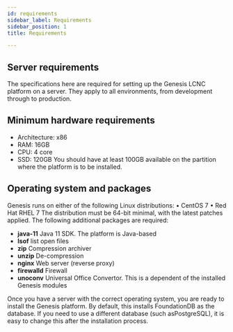 ```yaml
---
id: requirements
sidebar_label: Requirements
sidebar_position: 1
title: Requirements

---
```

## Server requirements

The specifications here are required for setting up the Genesis LCNC platform on a server. They apply to all environments, from development through to production.

## Minimum hardware requirements

* Architecture: x86
* RAM: 16GB
* CPU: 4 core
* SSD: 120GB
  You should have at least 100GB available on the partition where the platform is to be installed.

## Operating system and packages

Genesis runs on either of the following Linux distributions:
•	CentOS 7
•	Red Hat RHEL 7
The distribution must be 64-bit minimal, with the latest patches applied.
The following additional packages are required:

* **java-11**	Java 11 SDK. The platform is Java-based
* **lsof**	list open files
* **zip**	Compression archiver
* **unzip**	De-compression
* **nginx**	Web server (reverse proxy)
* **firewalld**	Firewall
* **unoconv**	Universal Office Convertor. This is a dependent of the installed Genesis modules

Once you have a server with the correct operating system, you are ready to install the Genesis platform. By default, this installs FoundationDB as the database. If you need to use a different database (such asPostgreSQL), it is easy to change this after the installation process.